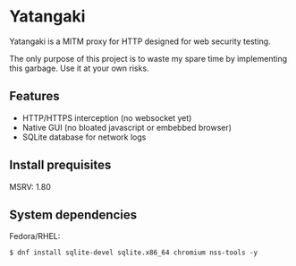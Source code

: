 # Yatangaki

Yatangaki is a MITM proxy for HTTP designed for web security testing.

The only purpose of this project is to waste my spare time by implementing this garbage. Use it at your own risks.

## Features

- HTTP/HTTPS interception (no websocket yet)
- Native GUI (no bloated javascript or embebbed browser)
- SQLite database for network logs

## Install prequisites

MSRV: 1.80

##  System dependencies

Fedora/RHEL:

```
$ dnf install sqlite-devel sqlite.x86_64 chromium nss-tools -y
```
